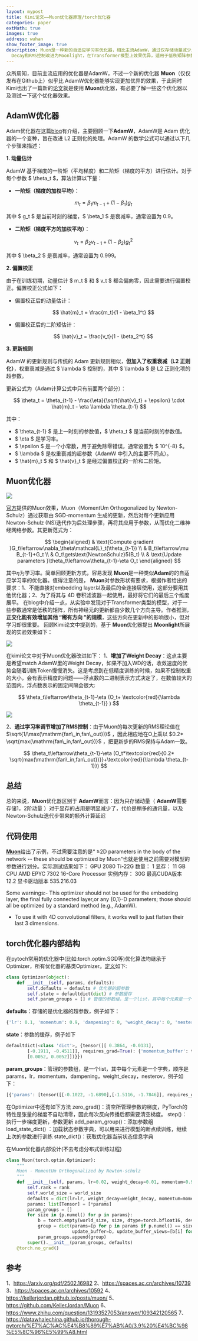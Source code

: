 ```yaml
---
layout: mypost
title: Kimi论文——Muon优化器原理/torch优化器
categories: paper
extMath: true
images: true
address: wuhan
show_footer_image: true
description: Muon是一种新的自适应学习率优化器，相比主流AdamW，通过仅存储动量减少显存占用，需注意不对embedding层及最后全连接层使用，4D卷积滤波器建议展平后三维。Kimi论文中通过增加Weight
  Decay和RMS控制改进为Moonlight，在Transformer模型上效果优异，适用于低秩矩阵参数优化。
---
```


众所周知，目前主流应用的优化器是AdamW，不过一个新的优化器 **Muon**（仅仅发布在Github上）似乎比 AdamW优化器能够实现更加优异的效果，于此同时Kimi也出了一篇新的[论文](https://arxiv.org/pdf/2502.16982)就是使用 **Muon**优化器，有必要了解一些这个优化器以及测试一下这个优化器效果。

## AdamW优化器
Adam优化器在这篇[blog](https://www.big-yellow-j.top/posts/2025/01/04/learning_rate.html)有介绍，主要回顾一下**AdamW**，AdamW是 Adam 优化器的一个变种，旨在改进 L2 正则化的处理。AdamW 的数学公式可以通过以下几个步骤来描述：

**1. 动量估计**

AdamW 基于梯度的一阶矩（平均梯度）和二阶矩（梯度的平方）进行估计。对于每个参数 $ \theta_t $，算法计算以下量：

- **一阶矩（梯度的加权平均）**：
  
  $$
  m_t = \beta_1 m_{t-1} + (1 - \beta_1) g_t
  $$
  
其中 $ g_t $ 是当前时刻的梯度，$ \beta_1 $ 是衰减率，通常设置为 0.9。

- **二阶矩（梯度平方的加权平均）**：
  
  $$
  v_t = \beta_2 v_{t-1} + (1 - \beta_2) g_t^2
  $$
  
其中 $ \beta_2 $ 是衰减率，通常设置为 0.999。

**2. 偏置校正**

由于在训练初期，动量估计 $ m_t $ 和 $ v_t $ 都会偏向零，因此需要进行偏置校正。偏置校正公式如下：

- 偏置校正后的动量估计：
  
  $$
  \hat{m}_t = \frac{m_t}{1 - \beta_1^t}
  $$

- 偏置校正后的二阶矩估计：

  $$
  \hat{v}_t = \frac{v_t}{1 - \beta_2^t}
  $$

**3. 更新规则**

AdamW 的更新规则与传统的 Adam 更新规则相似，**但加入了权重衰减（L2 正则化）**，权重衰减是通过 $ \lambda $ 控制的，其中 $ \lambda $ 是 L2 正则化项的超参数。

更新公式为（Adam计算公式中只有前面两个部分）：

$$
\theta_t = \theta_{t-1} - \frac{\eta}{\sqrt{\hat{v}_t} + \epsilon} \cdot \hat{m}_t - \eta \lambda \theta_{t-1}
$$

其中：
- $ \theta_{t-1} $ 是上一时刻的参数值，$ \theta_t $ 是当前时刻的参数值。
- $ \eta $ 是学习率。
- $ \epsilon $ 是一个小常数，用于避免除零错误，通常设置为 $ 10^{-8} $。
- $ \lambda $ 是权重衰减的超参数（AdamW 中引入的主要不同点）。
- $ \hat{m}_t $ 和 $ \hat{v}_t $ 是经过偏置校正的一阶和二阶矩。

## Muon优化器

![](https://s2.loli.net/2025/06/21/lXyH48toiDEIksc.webp)

[官方](https://kellerjordan.github.io/posts/muon/)提供的Muon效果，Muon（MomentUm Orthogonalized by Newton-Schulz）通过获取由 SGD-momentum 生成的更新，然后对每个更新应用Newton-Schulz (NS)迭代作为后处理步骤，再将其应用于参数，从而优化二维神经网络参数。其更新范式为：

$$
\begin{aligned}
 & \text{Compute gradient }G_t\leftarrow\nabla_\theta\mathcal{L}_t(\theta_{t-1}) \\
 & B_t\leftarrow\mu B_{t-1}+G_t \\
 & O_t\gets\text{NewtonSchulz}5(B_t) \\
 & \text{Update parameters }\theta_t\leftarrow\theta_{t-1}-\eta O_t
\end{aligned}
$$

其中$\eta$为学习率。简单回顾更新方式，容易发现 **Muon**是一种类似**Adam**的的自适应学习率的优化器。值得注意的是， **Muon**对参数形状有要求，根据作者给出的要求：1、不能直接对embedding layer以及最后的全连接层使用，这部分要用其他优化器；2、为了将其与 4D 卷积滤波器一起使用，最好将它们的最后三个维度展平。
在blog中介绍一点，从实验中发现对于Transformer类型的模型，对于一些参数通常是低秩的矩阵，所有神经元的更新都由少数几个方向主导。作者推测，**正交化能有效增加其他 “稀有方向 ”的规模**，这些方向在更新中的影响很小，但对学习却很重要。
回顾Kimi论文中提到的，基于 **Muon**优化器提出 **Moonlight**所展现的实验效果如下：

![](https://s2.loli.net/2025/06/21/YIjPow4xSMqgfba.webp)

在kimi论文中对于Muon优化器改进如下：
1、**增加了Weight Decay**：这点主要是希望match AdamW里的Weight Decay，如果不加入WD的话，收敛速度的优势会随着训练Token慢慢消失。这是考虑到在低精度训练的时候，如果不控制权重的大小，会有表示精度的问题——浮点数的二进制表示方式决定了，在数值较大的范围内，浮点数表示的固定间隔会很大:

$$
\theta_t\leftarrow\theta_{t-1}-\eta (O_t+ \textcolor{red}{\lambda \theta_{t-1}} )
$$

![](https://s2.loli.net/2025/06/21/iFNa89VpqCKkTzZ.webp)

2、**通过学习率调节增加了RMS控制**：由于Muon的每次更新的RMS理论值在 $\sqrt{1/\max(\mathrm{fan\_in,fan\_out})}$ ，因此相应地在O上乘以 $0.2* \sqrt{max(\mathrm{fan\_in,fan\_out})}$ ，把更新步的RMS保持与Adam一致。

$$
\theta_t\leftarrow\theta_{t-1}-\eta (O_t*\textcolor{red}{0.2* \sqrt{max(\mathrm{fan\_in,fan\_out})}}+\textcolor{red}{\lambda \theta_{t-1}})
$$

## 总结

总的来说，**Muon**优化器区别于 **AdamW**而言：因为只存储动量（ **AdamW**需要存储1，2阶动量 ）对于显存的占用是明显减少了，代价是稍多的通讯量，以及Newton-Schulz迭代步带来的额外计算延迟

## 代码使用

[**Muon**](https://github.com/KellerJordan/Muon/blob/master/README.md)给出了示例，不过需要注意的是“ ≥2D parameters in the body of the network -- these should be optimized by Muon”也就是使用之前需要对模型的参数进行划分。实际测试结果如下：
GPU 2080 Ti-22G 数量： 1 显存： 11 GB
CPU AMD EPYC 7302 16-Core Processor 实例内存： 30G
最高CUDA版本 12.2
显卡驱动版本 535.216.03

Some warnings:- This optimizer should not be used for the embedding layer, the final fully connected layer,or any {0,1}-D parameters; those should all be optimized by a standard method (e.g., AdamW).
- To use it with 4D convolutional filters, it works well to just flatten their last 3 dimensions.

## torch优化器内部结构

在pytoch常用的优化器中(比如:torch.optim.SGD等)优化算法均继承于Optimizer，所有优化器的基类Optimizer。[定义](https://datawhalechina.github.io/thorough-pytorch/%E7%AC%AC%E4%B8%89%E7%AB%A0/3.9%20%E4%BC%98%E5%8C%96%E5%99%A8.html)如下:

```python
class Optimizer(object):
    def __init__(self, params, defaults):        
        self.defaults = defaults # 优化器的超参数
        self.state = defaultdict(dict) # 参数缓存
        self.param_groups = [] # 管理的参数组，是一个list，其中每个元素是一个字典，顺序是params，lr，momentum，dampening，weight_decay，nesterov
```

**defaults**：存储的是优化器的超参数，例子如下：

```python
{'lr': 0.1, 'momentum': 0.9, 'dampening': 0, 'weight_decay': 0, 'nesterov': False}
```

**state**：参数的缓存，例子如下

```python
defaultdict(<class 'dict'>, {tensor([[ 0.3864, -0.0131],
        [-0.1911, -0.4511]], requires_grad=True): {'momentum_buffer': tensor([[0.0052, 0.0052],
        [0.0052, 0.0052]])}})
```

**param_groups**：管理的参数组，是一个list，其中每个元素是一个字典，顺序是params，lr，momentum，dampening，weight_decay，nesterov，例子如下：

```python
[{'params': [tensor([[-0.1022, -1.6890],[-1.5116, -1.7846]], requires_grad=True)], 'lr': 1, 'momentum': 0, 'dampening': 0, 'weight_decay': 0, 'nesterov': False}]
```

在Optimizer中还有如下方法
zero_grad()：清空所管理参数的梯度，PyTorch的特性是张量的梯度不自动清零，因此每次反向传播后都需要清空梯度。
step()：执行一步梯度更新，参数更新
add_param_group()：添加参数组
load_state_dict() ：加载状态参数字典，可以用来进行模型的断点续训练，继续上次的参数进行训练
state_dict()：获取优化器当前状态信息字典

在Muon优化器内部设计(不去考虑分布式训练过程)

```python
class Muon(torch.optim.Optimizer):
    """
    Muon - MomentUm Orthogonalized by Newton-schulz
    """
    def __init__(self, params, lr=0.02, weight_decay=0.01, momentum=0.95, nesterov=True, ns_steps=5, rank=0, world_size=1):
        self.rank = rank
        self.world_size = world_size
        defaults = dict(lr=lr, weight_decay=weight_decay, momentum=momentum, nesterov=nesterov, ns_steps=ns_steps)
        params: list[Tensor] = [*params]
        param_groups = []
        for size in {p.numel() for p in params}:
            b = torch.empty(world_size, size, dtype=torch.bfloat16, device="cuda")
            group = dict(params=[p for p in params if p.numel() == size],
                         update_buffer=b, update_buffer_views=[b[i] for i in range(world_size)])
            param_groups.append(group)
        super().__init__(param_groups, defaults)
    @torch.no_grad()
```

## 参考
1、https://arxiv.org/pdf/2502.16982
2、https://spaces.ac.cn/archives/10739
3、https://spaces.ac.cn/archives/10592
4、https://kellerjordan.github.io/posts/muon/
5、https://github.com/KellerJordan/Muon
6、https://www.zhihu.com/question/13193527053/answer/109342120565
7、https://datawhalechina.github.io/thorough-pytorch/%E7%AC%AC%E4%B8%89%E7%AB%A0/3.9%20%E4%BC%98%E5%8C%96%E5%99%A8.html